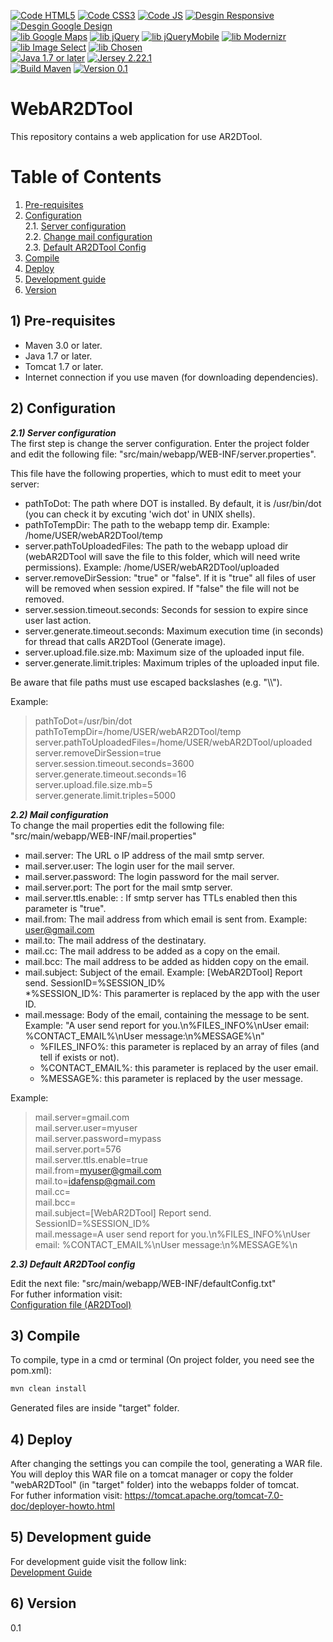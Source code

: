 
[![Code HTML5](https://img.shields.io/badge/code-HTML5-blue.svg)](https://www.w3.org/TR/html5/)
[![Code CSS3](https://img.shields.io/badge/code-CSS3-blue.svg)](http://www.w3schools.com/css/css3_intro.asp)
[![Code JS](https://img.shields.io/badge/code-JS-blue.svg)](http://www.w3schools.com/js/)
[![Desgin Responsive](https://img.shields.io/badge/design-Responsive-blue.svg)](http://www.w3schools.com/html/html_responsive.asp)
[![Desgin Google Design](https://img.shields.io/badge/design-Google%20Design-blue.svg)](https://design.google.com/)  
[![lib Google Maps](https://img.shields.io/badge/lib-Google%20Maps-green.svg)](https://developers.google.com/maps/documentation/javascript/)
[![lib jQuery](https://img.shields.io/badge/lib-jQuery-green.svg)](https://jquery.com/)
[![lib jQueryMobile](https://img.shields.io/badge/lib-jQuery%20Mobile-green.svg)](https://jquerymobile.com/)
[![lib Modernizr](https://img.shields.io/badge/lib-Modernizr-green.svg)](https://modernizr.com/)
[![lib Image Select](https://img.shields.io/badge/lib-Image%20Select-green.svg)](https://github.com/websemantics/Image-Select)
[![lib Chosen](https://img.shields.io/badge/lib-Chosen-green.svg)](https://harvesthq.github.io/chosen/)  
[![Java 1.7 or later](https://img.shields.io/badge/Java-1.7%20or%20later-40c4ff.svg)](https://www.java.com/es/download/help/index_installing.xml?j=7)
[![Jersey 2.22.1](https://img.shields.io/badge/Jersey-2.22.1-40c4ff.svg)](https://jersey.java.net/documentation/latest/user-guide.html)  
[![Build Maven](https://img.shields.io/badge/build-Maven-lightgrey.svg)](https://maven.apache.org/)
[![Version 0.1](https://img.shields.io/badge/Version-0.1-lightgrey.svg)](#version)  

# WebAR2DTool

This repository contains a web application for use AR2DTool.

# Table of Contents
1. [Pre-requisites](#pre-requisites)
2. [Configuration](#configuration)  
2.1. [Server configuration](#serverConfiguration)  
2.2. [Change mail configuration](#changeMailConfiguration)  
2.3. [Default AR2DTool Config](#editAR2DToolConfig)  
3. [Compile](#compile)
4. [Deploy](#deploy)
5. [Development guide](#developmentGuide)
6. [Version](#version)  
  

## 1) Pre-requisites <a name="pre-requisites"></a>
* Maven 3.0 or later.
* Java 1.7 or later.
* Tomcat 1.7 or later.
* Internet connection if you use maven (for downloading dependencies).

## 2) Configuration <a name="configuration"></a>
***2.1) Server configuration*** <a name="serverConfiguration"></a>   
The first step is change the server configuration.
Enter the project folder and edit  the following file: "src/main/webapp/WEB-INF/server.properties".  

This file have the following properties, which to must edit to meet your server:
* pathToDot: The path where DOT is installed. By default, it is /usr/bin/dot (you can check it by excuting 'wich dot' in UNIX shells).
* pathToTempDir: The path to the webapp temp dir. Example: /home/USER/webAR2DTool/temp  
* server.pathToUploadedFiles: The path to the webapp upload dir (webAR2DTool will save the file to this folder, which will need write permissions). Example: /home/USER/webAR2DTool/uploaded  
* server.removeDirSession: "true" or "false". If it is "true" all files of user will be removed when session expired. If "false" the file will not be removed.  
* server.session.timeout.seconds: Seconds for session to expire since user last action.     
* server.generate.timeout.seconds: Maximum execution time (in seconds) for thread that calls AR2DTool (Generate image).
* server.upload.file.size.mb:  Maximum size of the uploaded input file.  
* server.generate.limit.triples: Maximum triples of the uploaded input file.  

Be aware that file paths must use escaped backslashes (e.g. "\\\\").

Example:
> pathToDot=/usr/bin/dot  
> pathToTempDir=/home/USER/webAR2DTool/temp    
> server.pathToUploadedFiles=/home/USER/webAR2DTool/uploaded  
> server.removeDirSession=true  
> server.session.timeout.seconds=3600  
> server.generate.timeout.seconds=16  
> server.upload.file.size.mb=5  
> server.generate.limit.triples=5000  

***2.2) Mail configuration*** <a name="changeMailConfiguration"></a>  
To change the mail properties edit the following file: "src/main/webapp/WEB-INF/mail.properties"  

* mail.server: The URL o IP address of the mail smtp server.
* mail.server.user: The login user for the mail server.
* mail.server.password: The login password for the mail server.
* mail.server.port: The port for the mail smtp server.
* mail.server.ttls.enable: : If smtp server has TTLs enabled then this parameter is "true".
* mail.from: The mail address from which email is sent from. Example: user@gmail.com  
* mail.to: The mail address of the destinatary.
* mail.cc: The mail address to be added as a copy on the email. 
* mail.bcc: The mail address to be added as hidden copy on the email.
* mail.subject: Subject of the email. Example: [WebAR2DTool] Report send. SessionID=%SESSION_ID%  
  *%SESSION_ID%: This paramerter is replaced by the app with the user ID.
* mail.message: Body of the email, containing the message to be sent. Example: "A user send report for you.\n%FILES_INFO%\nUser email: %CONTACT_EMAIL%\nUser message:\n%MESSAGE%\n"
  * %FILES_INFO%: this parameter is replaced by an array of files (and tell if exists or not).
  * %CONTACT_EMAIL%: this parameter is replaced by the user email.
  * %MESSAGE%: this parameter is replaced by the user message. 

Example:  
> mail.server=gmail.com  
> mail.server.user=myuser  
> mail.server.password=mypass    
> mail.server.port=576  
> mail.server.ttls.enable=true  
> mail.from=myuser@gmail.com  
> mail.to=idafensp@gmail.com  
> mail.cc=  
> mail.bcc=  
> mail.subject=[WebAR2DTool] Report send. SessionID=%SESSION_ID%  
> mail.message=A user send report for you.\n%FILES_INFO%\nUser email: %CONTACT_EMAIL%\nUser message:\n%MESSAGE%\n  


***2.3) Default AR2DTool config*** <a name="editAR2DToolConfig"></a>

Edit the next file:  "src/main/webapp/WEB-INF/defaultConfig.txt"  
For futher information visit:  
[Configuration file (AR2DTool)](https://github.com/idafensp/ar2dtool/blob/master/README.md#configuration-file)

## 3) Compile <a name="compile"></a>

To compile, type in a cmd or terminal (On project folder, you need see the pom.xml):
```sh
mvn clean install
```

Generated files are inside "target" folder. 

## 4) Deploy <a name="deploy"></a>

After changing the settings you can compile the tool, generating a WAR file. You will deploy this WAR file on a tomcat manager or copy the folder "webAR2DTool" (in "target" folder) into the webapps folder of tomcat.  
For futher information visit: https://tomcat.apache.org/tomcat-7.0-doc/deployer-howto.html

## 5) Development guide <a name="developmentGuide"></a>  

For development guide visit the follow link:  
[Development Guide](https://github.com/idafensp/ar2dtool/wiki/Development-guide)

## 6) Version <a name="version"></a>
0.1
